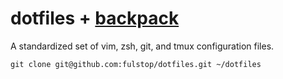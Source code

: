 # dotfiles + [backpack](https://github.com/fulstop/backpack)

A standardized set of vim, zsh, git, and tmux configuration files.

``` shell
git clone git@github.com:fulstop/dotfiles.git ~/dotfiles
```
